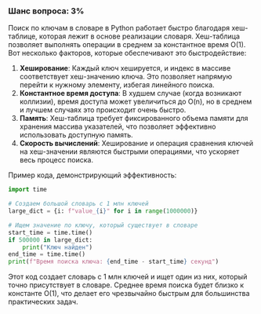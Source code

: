 ### Шанс вопроса: 3%

Поиск по ключам в словаре в Python работает быстро благодаря хеш-таблице, которая лежит в основе реализации словаря. Хеш-таблица позволяет выполнять операции в среднем за константное время O(1). Вот несколько факторов, которые обеспечивают это быстродействие:

1. **Хеширование**: Каждый ключ хешируется, и индекс в массиве соответствует хеш-значению ключа. Это позволяет напрямую перейти к нужному элементу, избегая линейного поиска.
2. **Константное время доступа**: В худшем случае (когда возникают коллизии), время доступа может увеличиться до O(n), но в среднем и лучшем случаях это происходит очень быстро.
3. **Память**: Хеш-таблица требует фиксированного объема памяти для хранения массива указателей, что позволяет эффективно использовать доступную память.
4. **Скорость вычислений**: Хеширование и операция сравнения ключей на хеш-значении являются быстрыми операциями, что ускоряет весь процесс поиска.

Пример кода, демонстрирующий эффективность:
```python
import time

# Создаем большой словарь с 1 млн ключей
large_dict = {i: f"value_{i}" for i in range(1000000)}

# Ищем значение по ключу, который существует в словаре
start_time = time.time()
if 500000 in large_dict:
    print("Ключ найден")
end_time = time.time()
print(f"Время поиска ключа: {end_time - start_time} секунд")
```
Этот код создает словарь с 1 млн ключей и ищет один из них, который точно присутствует в словаре. Среднее время поиска будет близко к константе O(1), что делает его чрезвычайно быстрым для большинства практических задач.